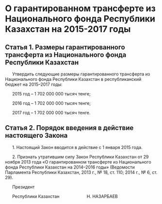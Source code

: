 # О гарантированном трансферте из Национального фонда Республики Казахстан на 2015-2017 годы

## Статья 1. Размеры гарантированного трансферта из Национального фонда Республики Казахстан

      Утвердить следующие размеры гарантированного трансферта из Национального фонда Республики Казахстан в республиканский бюджет на 2015–2017 годы:

      2015 год – 1 702 000 000 тысяч тенге;

      2016 год – 1 702 000 000 тысяч тенге;

      2017 год – 1 702 000 000 тысяч тенге.

## Статья 2. Порядок введения в действие настоящего Закона

      1. Настоящий Закон вводится в действие с 1 января 2015 года.

      2. Признать утратившим силу Закон Республики Казахстан от 29 ноября 2013 года «О гарантированном трансферте из Национального фонда Республики Казахстан на 2014–2016 годы» (Ведомости Парламента Республики Казахстан, 2013 г., № 18, ст. 110; 2014 г., № 6, ст. 29).

      Президент

      Республики Казахстан                       Н. НАЗАРБАЕВ

